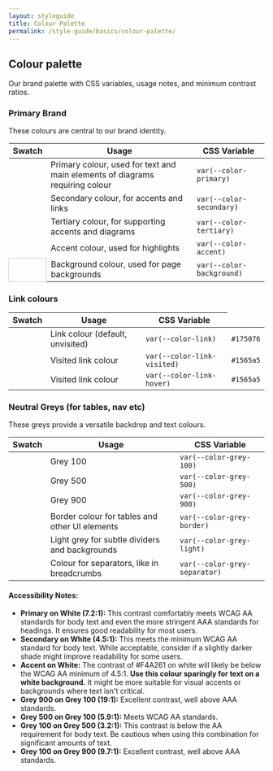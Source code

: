 ```yaml
---
layout: styleguide
title: Colour Palette
permalink: /style-guide/basics/colour-palette/
---
```


## Colour palette

Our brand palette with CSS variables, usage notes, and minimum contrast ratios.

### Primary Brand

These colours are central to our brand identity.

<table class="responsive-table">
  <thead>
    <tr>
      <th>Swatch</th>
      <th>Usage</th>
      <th>CSS Variable</th>
    </tr>
  </thead>
  <tbody>
    <tr>
      <td style="width: 50px; height: 30px; background-color: var(--color-primary);"></td>
      <td>Primary colour, used for text and main elements of diagrams requiring colour</td>
      <td><code>var(--color-primary)</code></td>
    </tr>
    <tr>
      <td style="width: 50px; height: 30px; background-color: var(--color-secondary);"></td>
      <td>Secondary colour, for accents and links</td>
      <td><code>var(--color-secondary)</code></td>
    </tr>
    <tr>
      <td style="width: 50px; height: 30px; background-color: var(--color-tertiary);"></td>
      <td>Tertiary colour, for supporting accents and diagrams</td>
      <td><code>var(--color-tertiary)</code></td>
    </tr>
    <tr>
      <td style="width: 50px; height: 30px; background-color: var(--color-accent);"></td>
      <td>Accent colour, used for highlights</td>
      <td><code>var(--color-accent)</code></td>
    </tr>
    <tr>
      <td style="width: 50px; height: 30px; background-color: var(--color-background); border: 1px solid #ccc;"></td>
      <td>Background colour, used for page backgrounds</td>
      <td><code>var(--color-background)</code></td>
    </tr>
  </tbody>
</table>

### Link colours

<table class="responsive-table">
  <thead>
    <tr>
      <th>Swatch</th>
      <th>Usage</th>
      <th>CSS Variable</th>
    </tr>
  </thead>
  <tbody>
    <tr>
      <td style="width: 50px; height: 30px; background-color: var(--color-link);"></td>
      <td>Link colour (default, unvisited)</td>
      <td><code>var(--color-link)</code></td>
      <td><code>#175076</code></td>
    </tr>
    <tr>
      <td style="width: 50px; height: 30px; background-color: var(-color-link-visited);"></td>
      <td>Visited link colour</td>
      <td><code>var(--color-link-visited)</code></td>
      <td><code>#1565a5</code></td>
    </tr>
    <tr>
      <td style="width: 50px; height: 30px; background-color: var(--colour-link-hover);"></td>
      <td>Visited link colour</td>
      <td><code>var(--color-link-hover)</code></td>
      <td><code>#1565a5</code></td>
    </tr>
  </tbody>
</table>


### Neutral Greys (for tables, nav etc)

These greys provide a versatile backdrop and text colours.

<table class="responsive-table">
  <thead>
    <tr>
      <th>Swatch</th>
      <th>Usage</th>
      <th>CSS Variable</th>
    </tr>
  </thead>
  <tbody>
    <tr>
      <td style="width: 50px; height: 30px; background-color: var(--color-grey-100);"></td>
      <td>Grey 100</td>
      <td><code>var(--color-grey-100)</code></td>
    </tr>
    <tr>
      <td style="width: 50px; height: 30px; background-color: var(--color-grey-500);"></td>
      <td>Grey 500</td>
      <td><code>var(--color-grey-500)</code></td>
    </tr>
    <tr>
      <td style="width: 50px; height: 30px; background-color: var(--color-grey-900);"></td>
      <td>Grey 900</td>
      <td><code>var(--color-grey-900)</code></td>
    </tr>
    <tr>
      <td style="width: 50px; height: 30px; background-color: var(--color-grey-border);"></td>
      <td>Border colour for tables and other UI elements</td>
      <td><code>var(--color-grey-border)</code></td>
    </tr>
    <tr>
      <td style="width: 50px; height: 30px; background-color: var(--color-grey-light);"></td>
      <td>Light grey for subtle dividers and backgrounds</td>
      <td><code>var(--color-grey-light)</code></td>
    </tr>
    <tr>
      <td style="width: 50px; height: 30px; background-color: var(--color-grey-separator);"></td>
      <td>Colour for separators, like in breadcrumbs</td>
      <td><code>var(--color-grey-separator)</code></td>
    </tr>
  </tbody>
</table>

#### Accessibility Notes:

* **Primary on White (7.2:1):** This contrast comfortably meets WCAG AA standards for body text and even the more stringent AAA standards for headings. It ensures good readability for most users.
* **Secondary on White (4.5:1):** This meets the minimum WCAG AA standard for body text. While acceptable, consider if a slightly darker shade might improve readability for some users.
* **Accent on White:** The contrast of \#F4A261 on white will likely be below the WCAG AA minimum of 4.5:1. **Use this colour sparingly for text on a white background.** It might be more suitable for visual accents or backgrounds where text isn't critical.
* **Grey 900 on Grey 100 (19:1):** Excellent contrast, well above AAA standards.
* **Grey 500 on Grey 100 (5.9:1):** Meets WCAG AA standards.
* **Grey 100 on Grey 500 (3.2:1):** This contrast is below the AA requirement for body text. Be cautious when using this combination for significant amounts of text.
* **Grey 100 on Grey 900 (9.7:1):** Excellent contrast, well above AAA standards.
